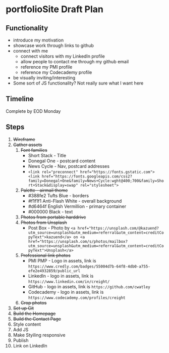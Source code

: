 # portfolioSite Draft Plan

## Functionality

* introduce my motivation
* showcase work through links to github
* connect with me
  * connect visitors with my LinkedIn profile
  * allow people to contact me through my github email
  * reference my PMI profile
  * reference my Codecademy profile
* be visually inviting/interesting
* Some sort of JS functionality? Not really sure what I want here

## Timeline

Complete by EOD Monday

## Steps

1. ~~Wireframe~~
2. ~~Gather assets~~
    1. ~~Font families~~
        * Short Stack - Title
        * Donegal One - postcard content
        * News Cycle - Nav, postcard addresses
        * ` <link rel="preconnect" href="https://fonts.gstatic.com"> <link href="https://fonts.googleapis.com/css2?family=Donegal+One&family=News+Cycle:wght@400;700&family=Short+Stack&display=swap" rel="stylesheet"> `
    2. ~~Palette - airmail theme~~
        * #388fe2 Tufts Blue - borders
        * #f1f1f1 Anti-Flash White - overall background
        * #d6464f English Vermillion - primary container
        * #000000 Black - text
    3. ~~Photos from portable harddrive~~
    4. ~~Photos from Unsplash~~
        * Post Box - Photo by ` <a href="https://unsplash.com/@kazuend?utm_source=unsplash&utm_medium=referral&utm_content=creditCopyText">kazuend</a> on <a href="https://unsplash.com/s/photos/mailbox?utm_source=unsplash&utm_medium=referral&utm_content=creditCopyText">Unsplash</a> `
    5. ~~Professional link photos~~
        * PMI PMP - Logo in assets, link is `https://www.credly.com/badges/55004d7b-64f8-4db0-a755-efe2e4932859/public_url`
        * LinkedIn - logo in assets, link is `https://www.linkedin.com/in/creight/`
        * GitHub - logo in assets, link is `https://github.com/cwatley`
        * Codecademy - logo in assets, link is `https://www.codecademy.com/profiles/creight`
    6. ~~Crop photos~~
3. ~~Set up Git~~
4. ~~Build the Homepage~~
5. ~~Build the Contact Page~~
6. Style content
7. Add JS
8. Make Styiling responsive
9. Publish
10. Link on LinkedIn

